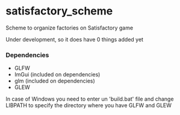 # satisfactory_scheme
Scheme to organize factories on Satisfactory game

Under development, so it does have 0 things added yet

### Dependencies
- GLFW
- ImGui (included on dependencies)
- glm   (included on dependencies)
- GLEW

In case of Windows you need to enter un 'build.bat' file and change LIBPATH to specify the directory
where you have GLFW and GLEW
